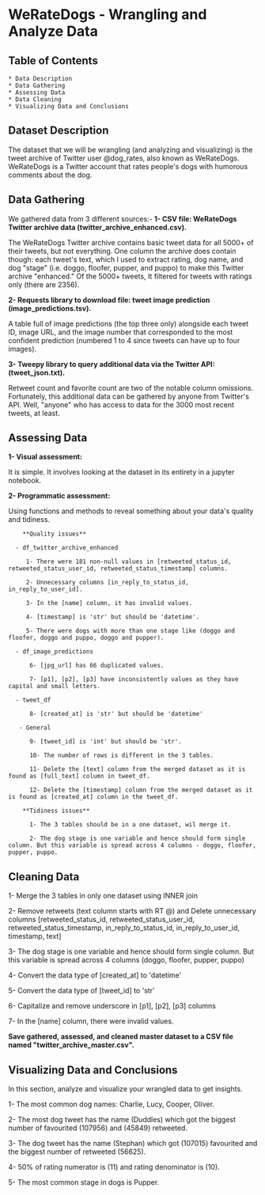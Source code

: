 # WeRateDogs - Wrangling and Analyze Data

## Table of Contents
    * Data Description
    * Data Gathering
    * Assessing Data
    * Data Cleaning
    * Visualizing Data and Conclusions


## Dataset Description
The dataset that we will be wrangling (and analyzing and visualizing) is the tweet archive of Twitter user @dog_rates, also known as WeRateDogs. WeRateDogs is a Twitter account that rates people's dogs with humorous comments about the dog.
 
## Data Gathering
We gathered data from 3 different sources:-
**1- CSV file: WeRateDogs Twitter archive data (twitter_archive_enhanced.csv).**

The WeRateDogs Twitter archive contains basic tweet data for all 5000+ of their tweets, but not everything. One column the archive does contain though: each tweet's text, which I used to extract rating, dog name, and dog "stage" (i.e. doggo, floofer, pupper, and puppo) to make this Twitter archive "enhanced." Of the 5000+ tweets, It filtered for tweets with ratings only (there are 2356).

**2- Requests library to download file: tweet image prediction (image_predictions.tsv).**

A table full of image predictions (the top three only) alongside each tweet ID, image URL, and the image number that corresponded to the most confident prediction (numbered 1 to 4 since tweets can have up to four images).

**3- Tweepy library to query additional data via the Twitter API: (tweet_json.txt).**

Retweet count and favorite count are two of the notable column omissions. Fortunately, this additional data can be gathered by anyone from Twitter's API. Well, "anyone" who has access to data for the 3000 most recent tweets, at least.


## Assessing Data

  **1- Visual assessment:**
  
It is simple. It involves looking at the dataset in its entirety in a jupyter notebook.

  **2- Programmatic assessment:**
  
Using functions and methods to reveal something about your data's quality and tidiness.

        **Quality issues**
        
      - df_twitter_archive_enhanced
      
         1- There were 181 non-null values in [retweeted_status_id, retweeted_status_user_id, retweeted_status_timestamp] columns.
         
         2- Unnecessary columns [in_reply_to_status_id, in_reply_to_user_id].
         
         3- In the [name] column, it has invalid values.
         
         4- [timestamp] is 'str' but should be 'datetime'.
         
         5- There were dogs with more than one stage like (doggo and floofer, doggo and puppo, doggo and pupper).

      - df_image_predictions
      
          6- [jpg_url] has 66 duplicated values.
          
          7- [p1], [p2], [p3] have inconsistently values as they have capital and small letters.

      - tweet_df
      
          8- [created_at] is 'str' but should be 'datetime'

       - General
       
          9- [tweet_id] is 'int' but should be 'str'.
          
          10- The number of rows is different in the 3 tables.
          
          11- Delete the [text] column from the merged dataset as it is found as [full_text] column in tweet_df.
          
          12- Delete the [timestamp] column from the merged dataset as it is found as [created_at] column in the tweet_df.

        **Tidiness issues**
        
          1- The 3 tables should be in a one dataset, wil merge it.
          
          2- The dog stage is one variable and hence should form single column. But this variable is spread across 4 columns - doggo, floofer, pupper, puppo.
          
## Cleaning Data

1- Merge the 3 tables in only one dataset using INNER join

2- Remove retweets (text column starts with RT @) and Delete unnecessary columns [retweeted_status_id, retweeted_status_user_id, retweeted_status_timestamp, in_reply_to_status_id, in_reply_to_user_id, timestamp, text]

3- The dog stage is one variable and hence should form single column. But this variable is spread across 4 columns (doggo, floofer, pupper, puppo)

4- Convert the data type of [created_at] to 'datetime'

5- Convert the data type of [tweet_id] to 'str'

6- Capitalize and remove underscore in [p1], [p2], [p3] columns

7- In the [name] column, there were invalid values.

**Save gathered, assessed, and cleaned master dataset to a CSV file named "twitter_archive_master.csv".**


## Visualizing Data and Conclusions
In this section, analyze and visualize your wrangled data to get insights.
 
1- The most common dog names: Charlie, Lucy, Cooper, Oliver.


2- The most dog tweet has the name (Duddles) which got the biggest number of favourited (107956) and (45849) retweeted.

3- The dog tweet has the name (Stephan) which got (107015) favourited and the biggest number of retweeted (56625).

4- 50% of rating numerator is (11) and rating denominator is (10).

5- The most common stage in dogs is Pupper.


